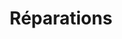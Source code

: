---
title: "Réparations"
slug: "reparations"
definition: |
  Projet politique global visant à transformer les conditions matérielles actuelles issues de l’oppression coloniale, de l’esclavage et de l’impérialisme. Les réparations ne consistent pas seulement à compenser, mais à reconstruire les institutions et structures mondiales de manière juste.
historicalContext: |
  Historiquement associées à des indemnisations symboliques (Holocauste, Apartheid), les réparations ont souvent été vidées de leur potentiel transformateur. Táíwò s’oppose à cette tradition pour proposer une vision structurelle et transnationale du concept.
books:
  - reconsidering-reparations
---
